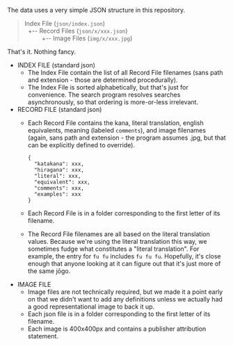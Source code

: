 The data uses a very simple JSON structure in this repository.

>  
> Index File (`json/index.json`)  
> &nbsp;&nbsp;+-- Record Files (`json/x/xxx.json`)  
> &nbsp;&nbsp;&nbsp;&nbsp;&nbsp;&nbsp;&nbsp;&nbsp;&nbsp;&nbsp;+-- Image Files (`img/x/xxx.jpg`)  
>  

That's it.  Nothing fancy.

* INDEX FILE (standard json)
  * The Index File contain the list of all Record File filenames (sans path and extension - those are determined procedurally).
  * The Index File is sorted alphabetically, but that's just for convenience.  The search program resolves searches asynchronously, so that ordering is more-or-less irrelevant.
* RECORD FILE (standard json)
  * Each Record File contains the kana, literal translation, english equivalents, meaning (labeled `comments`), and image filenames (again, sans path and extension - the program assumes .jpg, but that can be explicitly defined to override).

        {
          "katakana": xxx,
          "hiragana": xxx,
          "literal": xxx,
          "equivalent": xxx,
          "comments": xxx,
          "examples": xxx
        }

  * Each Record File is in a folder corresponding to the first letter of its filename.
  * The Record File filenames are all based on the literal translation values.  Because we're using the literal translation this way, we sometimes fudge what constitutes a "literal translation".  For example, the entry for `fu fu` includes `fu fu fu`.  Hopefully, it's close enough that anyone looking at it can figure out that it's just more of the same jōgo.
* IMAGE FILE
  * Image files are not technically required, but we made it a point early on that we didn't want to add any definitions unless we actually had a good representational image to back it up.  
  * Each json file is in a folder corresponding to the first letter of its filename.
  * Each image is 400x400px and contains a publisher attribution statement.
